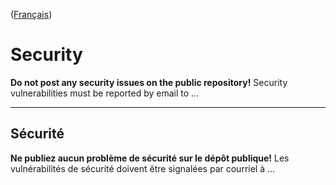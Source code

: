 ([Français](#sécurité))

# Security

**Do not post any security issues on the public repository!** Security vulnerabilities must be reported by email to ...

______________________

## Sécurité

**Ne publiez aucun problème de sécurité sur le dépôt publique!** Les vulnérabilités de sécurité doivent être signalées par courriel à ...